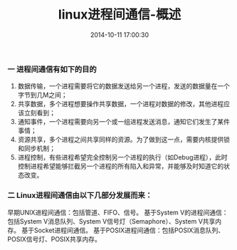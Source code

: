 ﻿---
layout: post
title: linux进程间通信-概述
date: 2014-10-11 17:00:30
categories: Linux
tags: 系统编程
excerpt: linux进程间通信-概述
---

### 一 进程间通信有如下的目的
1. 数据传输，一个进程需要将它的数据发送给另一个进程，发送的数据量在一个字节到几M之间；
1. 共享数据，多个进程想要操作共享数据，一个进程对数据的修改，其他进程应该立刻看到；
1. 通知事件，一个进程需要向另一个或一组进程发送消息，通知它们发生了某件事情；
1. 资源共享，多个进程之间共享同样的资源。为了做到这一点，需要内核提供锁和同步机制；
1. 进程控制，有些进程希望完全控制另一个进程的执行（如Debug进程），此时控制进程希望能够拦截另一个进程的所有陷入和异常，并能够及时知道它的状态改变。

### 二 Linux进程间通信由以下几部分发展而来：
早期UNIX进程间通信：包括管道、FIFO、信号。
基于System V的进程间通信：包括System V消息队列、System V信号灯（Semaphore）、System V共享内存。
基于Socket进程间通信。
基于POSIX进程间通信：包括POSIX消息队列、POSIX信号灯、POSIX共享内存。